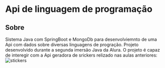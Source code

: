 # Api de linguagem de programação

## Sobre
Sistema Java com SpringBoot e MongoDb para desenvolviemnto de uma Api com dados sobre diversas linguagens de progração. Projeto desenvolvido durante a segunda imersão Java da Alura.
O projeto é capaz de interegir com a Api geradora de srickers relizado nas aulas anteriores: ![stickers](https://github.com/crisrodrigues95/Api-stickers-filmes)


